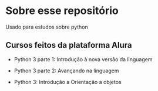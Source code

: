# Sobre esse repositório

Usado para estudos sobre python

## Cursos feitos da plataforma Alura

- Python 3 parte 1: Introdução à nova versão da linguagem

- Python 3 parte 2: Avançando na linguagem

- Python 3: Introdução a Orientação a objetos

